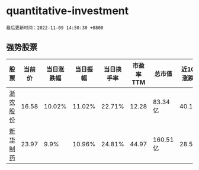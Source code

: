 # quantitative-investment

`最后更新时间：2022-11-09 14:50:30 +0800`

## 强势股票

|股票|当前价|当日涨跌幅|当日振幅|当日换手率|市盈率TTM|总市值|近10日涨跌幅|
|----|----|----|----|----|----|----|----|
|[浙农股份](https://xueqiu.com/S/SZ002758)|16.58|10.02%|11.02%|22.71%|12.28|83.34亿|40.15%|
|[新华制药](https://xueqiu.com/S/SZ000756)|23.97|9.9%|10.96%|24.81%|44.97|160.51亿|28.53%|
